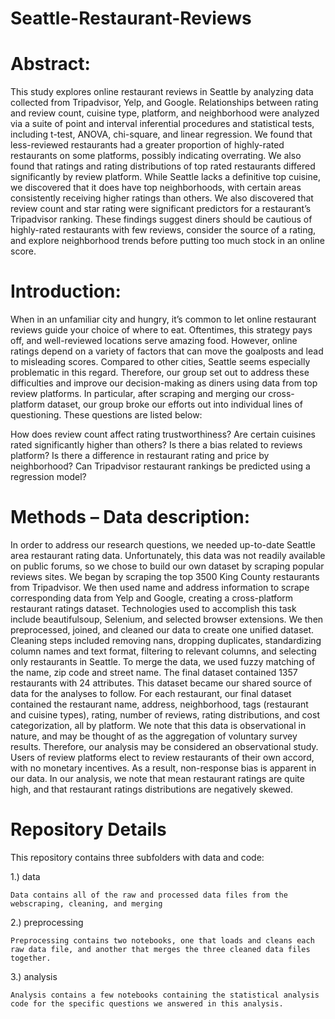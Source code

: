 # Seattle-Restaurant-Reviews

# Abstract:
This study explores online restaurant reviews in Seattle by analyzing data collected from Tripadvisor, Yelp, and Google. Relationships between rating and review count, cuisine type, platform, and neighborhood were analyzed via a suite of point and interval inferential procedures and statistical tests, including t-test, ANOVA, chi-square, and linear regression. We found that less-reviewed restaurants had a greater proportion of highly-rated restaurants on some platforms, possibly indicating overrating. We also found that ratings and rating distributions of top rated restaurants differed significantly by review platform. While Seattle lacks a definitive top cuisine, we discovered that it does have top neighborhoods, with certain areas consistently receiving higher ratings than others. We also discovered that review count and star rating were significant predictors for a restaurant’s Tripadvisor ranking. These findings suggest diners should be cautious of highly-rated restaurants with few reviews, consider the source of a rating, and explore neighborhood trends before putting too much stock in an online score.

# Introduction:
When in an unfamiliar city and hungry, it’s common to let online restaurant reviews guide your choice of where to eat. Oftentimes, this strategy pays off, and well-reviewed locations serve amazing food. However, online ratings depend on a variety of factors that can move the goalposts and lead to misleading scores. Compared to other cities, Seattle seems especially problematic in this regard. Therefore, our group set out to address these difficulties and improve our decision-making as diners using data from top review platforms.
In particular, after scraping and merging our cross-platform dataset, our group broke our efforts out into individual lines of questioning. These questions are listed below:

How does review count affect rating trustworthiness?
Are certain cuisines rated significantly higher than others? 
Is there a bias related to reviews platform? 
Is there a difference in restaurant rating and price by neighborhood?
Can Tripadvisor restaurant rankings be predicted using a regression model?

# Methods – Data description: 
In order to address our research questions, we needed up-to-date Seattle area restaurant rating data. Unfortunately, this data was not readily available on public forums, so we chose to build our own dataset by scraping popular reviews sites. We began by scraping the top 3500 King County restaurants from Tripadvisor. We then used name and address information to scrape corresponding data from Yelp and Google, creating a cross-platform restaurant ratings dataset. Technologies used to accomplish this task include beautifulsoup, Selenium, and selected browser extensions.
We then preprocessed, joined, and cleaned our data to create one unified dataset. Cleaning steps included removing nans, dropping duplicates, standardizing column names and text format, filtering to relevant columns, and selecting only restaurants in Seattle. To merge the data, we used fuzzy matching of the name, zip code and street name. The final dataset contained 1357 restaurants with 24 attributes. This dataset became our shared source of data for the analyses to follow. For each restaurant, our final dataset contained the restaurant name, address, neighborhood, tags (restaurant and cuisine types), rating, number of reviews, rating distributions, and cost categorization, all by platform.
We note that this data is observational in nature, and may be thought of as the aggregation of voluntary survey results. Therefore, our analysis may be considered an observational study. Users of review platforms elect to review restaurants of their own accord, with no monetary incentives. As a result, non-response bias is apparent in our data. In our analysis, we note that mean restaurant ratings are quite high, and that restaurant ratings distributions are negatively skewed.

# Repository Details
This repository contains three subfolders with data and code:

1.) data
    
    Data contains all of the raw and processed data files from the webscraping, cleaning, and merging

2.) preprocessing
    
    Preprocessing contains two notebooks, one that loads and cleans each raw data file, and another that merges the three cleaned data files together.

3.) analysis
    
    Analysis contains a few notebooks containing the statistical analysis code for the specific questions we answered in this analysis.
